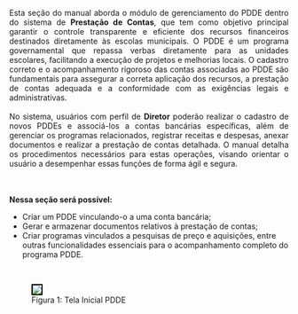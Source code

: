 <p align="justify">
Esta seção do manual aborda o módulo de gerenciamento do PDDE dentro do sistema de <strong>Prestação de Contas</strong>, que tem como objetivo principal garantir o controle transparente e eficiente dos recursos financeiros destinados diretamente às escolas municipais. O PDDE é um programa governamental que repassa verbas diretamente para as unidades escolares, facilitando a execução de projetos e melhorias locais. O cadastro correto e o acompanhamento rigoroso das contas associadas ao PDDE são fundamentais para assegurar a correta aplicação dos recursos, a prestação de contas adequada e a conformidade com as exigências legais e administrativas.
<br><br>
No sistema, usuários com perfil de <strong>Diretor</strong> poderão realizar o cadastro de novos PDDEs e associá-los a contas bancárias específicas, além de gerenciar os programas relacionados, registrar receitas e despesas, anexar documentos e realizar a prestação de contas detalhada. O manual detalha os procedimentos necessários para estas operações, visando orientar o usuário a desempenhar essas funções de forma ágil e segura.

<br><br>
<strong>Nessa seção será possível:</strong>

<ul>
  <li>Criar um PDDE vinculando-o a uma conta bancária;</li>
  <li>Gerar e armazenar documentos relativos à prestação de contas;</li>
  <li>Criar programas vinculados a pesquisas de preço e aquisições,
  entre outras funcionalidades essenciais para o acompanhamento completo do programa PDDE.  
</li>
</ul>  
<br>
<figure>
  <img src="../../../img/pc/pdde/geral/TelaInicial.png" style="border: 2px solid black;">
  <figcaption>Figura 1: Tela Inicial PDDE</figcaption>
</figure>





